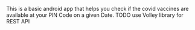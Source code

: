 This is a basic android app that helps you check if the covid vaccines are available at your PIN Code on a 
given Date.
TODO use Volley library for REST API
